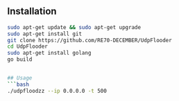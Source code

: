 
## Installation
```bash
sudo apt-get update && sudo apt-get upgrade
sudo apt-get install git 
git clone https://github.com/RE70-DECEMBER/UdpFlooder
cd UdpFlooder
sudo apt-get install golang
go build


## Usage
```bash
./udpfloodzz --ip 0.0.0.0 -t 500


